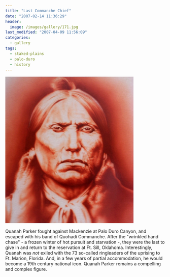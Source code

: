 ```yaml
---
title: "Last Commanche Chief"
date: "2007-02-14 11:36:29"
header:
  image: /images/gallery/171.jpg
last_modified: "2007-04-09 11:56:09"
categories:
  - gallery
tags:
  - staked-plains
  - palo-duro
  - history
---
```

![171](/images/gallery/171.jpg)

Quanah Parker fought against Mackenzie at Palo Duro Canyon, and escaped with his band of Quohadi Commanche. After the "wrinkled hand chase" - a frozen winter of hot pursuit and starvation -, they were the last to give in and return to the reservation at Ft. Sill, Oklahoma. Interestingly, Quanah was _not_ exiled with the 73 so-called ringleaders of the uprising to Ft. Marion, Florida. And, in a few years of partial accommodation, he would become a 19th century national icon. Quanah Parker remains a compelling and complex figure.
